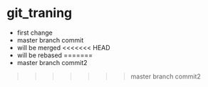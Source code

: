 # git_traning
* first change
* master branch commit
* will be merged
<<<<<<< HEAD
* will be rebased
=======
* master branch commit2
>>>>>>> master branch commit2

